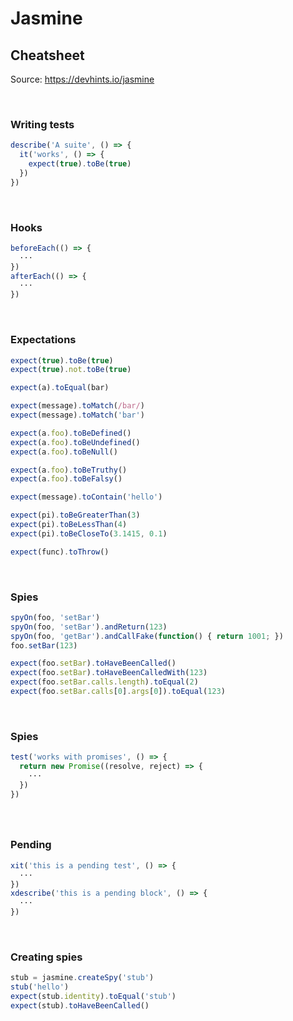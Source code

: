 # Jasmine

## Cheatsheet

Source: https://devhints.io/jasmine

<br/>

### Writing tests

```javascript
describe('A suite', () => {
  it('works', () => {
    expect(true).toBe(true)
  })
})
```

<br/>

### Hooks

```javascript
beforeEach(() => {
  ···
})
afterEach(() => {
  ···
})
```

<br/>

### Expectations

```javascript
expect(true).toBe(true)
expect(true).not.toBe(true)
```
```javascript
expect(a).toEqual(bar)
```
```javascript
expect(message).toMatch(/bar/)
expect(message).toMatch('bar')
```
```javascript
expect(a.foo).toBeDefined()
expect(a.foo).toBeUndefined()
expect(a.foo).toBeNull()
```
```javascript
expect(a.foo).toBeTruthy()
expect(a.foo).toBeFalsy()
```
```javascript
expect(message).toContain('hello')
```
```javascript
expect(pi).toBeGreaterThan(3)
expect(pi).toBeLessThan(4)
expect(pi).toBeCloseTo(3.1415, 0.1)
```
```javascript
expect(func).toThrow()
```

<br/>

### Spies 

```javascript
spyOn(foo, 'setBar')
spyOn(foo, 'setBar').andReturn(123)
spyOn(foo, 'getBar').andCallFake(function() { return 1001; })
foo.setBar(123)
```
```javascript
expect(foo.setBar).toHaveBeenCalled()
expect(foo.setBar).toHaveBeenCalledWith(123)
expect(foo.setBar.calls.length).toEqual(2)
expect(foo.setBar.calls[0].args[0]).toEqual(123)
```

<br/>

### Spies 
```javascript
test('works with promises', () => {
  return new Promise((resolve, reject) => {
    ···
  })
})
```
###

<br/>

### Pending 

```javascript
xit('this is a pending test', () => {
  ···
})
xdescribe('this is a pending block', () => {
  ···
})
```

<br/>

### Creating spies 

```javascript
stub = jasmine.createSpy('stub')
stub('hello')
expect(stub.identity).toEqual('stub')
expect(stub).toHaveBeenCalled()
```
